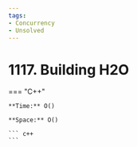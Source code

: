 ```yaml
---
tags:
- Concurrency
- Unsolved
---
```



# 1117. Building H2O

=== "C++"

    **Time:** O()

    **Space:** O()

    ``` c++
    ```
